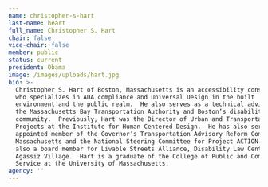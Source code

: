 ```yaml
---
name: christopher-s-hart
last-name: heart
full_name: Christopher S. Hart
chair: false
vice-chair: false
member: public
status: current
president: Obama
image: /images/uploads/hart.jpg
bio: >-
  Christopher S. Hart of Boston, Massachusetts is an accessibility consultant
  who specializes in ADA compliance and Universal Design in the built
  environment and the public realm.  He also serves as a technical advisor to
  the Massachusetts Bay Transportation Authority and Boston’s disability
  community.  Previously, Hart was the Director of Urban and Transportation
  Projects at the Institute for Human Centered Design.  He has also served as an
  appointed member of the Governor’s Transportation Advisory Reform Committee in
  Massachusetts and the National Steering Committee for Project ACTION.  Hart is
  also a board member for Livable Streets Alliance, Disability Law Center, and
  Agassiz Village.  Hart is a graduate of the College of Public and Community
  Service at the University of Massachusetts.
agency: ''
---
```


